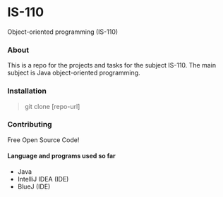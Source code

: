 # IS-110 

Object-oriented programming (IS-110)

### About

This is a repo for the projects and tasks for the subject IS-110.
The main subject is Java object-oriented programming. 


### Installation


> git clone [repo-url]


### Contributing

Free Open Source Code! 

#### Language and programs used so far

- Java
- IntelliJ IDEA (IDE)
- BlueJ (IDE) 
